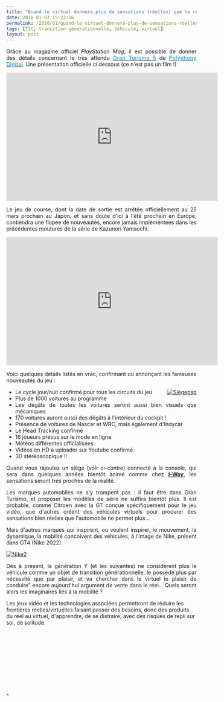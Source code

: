 ```yaml
---
title: "Quand le virtuel donnera plus de sensations (réelles) que le réel ..."
date: 2010-01-07 15:23:16
permalink: /2010/01/quand-le-virtuel-donnera-plus-de-sensations-reelles-que-le-reel.html
tags: [TIC, transition générationnelle, Véhicule, virtuel]
layout: post
---
```


<p style="TEXT-ALIGN: justify">Grâce au magazine officiel <span style="FONT-STYLE: italic">PlayStation Mag</span>, il est possible de donner des détails concernant le très attendu <a gbtitle="Gran Turismo 5 sur Gameblog" href="http://www.typepad.com/jeu_530_gran-turismo-5"><strong><font color="#4dafd0">Gran Turismo 5</font></strong></a> de <a gbtitle="Les jeux de Polyphony Digital sur Gameblog" href="http://www.typepad.com/societe_249_polyphony-digital"><strong><font color="#4dafd0">Polyphony Digital</font></strong></a>. Une présentation officielle ci dessous (ce n'est pas un film !)</p> <object height="340" width="560"><param name="movie" value="http://www.youtube.com/v/DJzzhrCtUFw&hl=fr_FR&fs=1&" /><param name="allowFullScreen" value="true" /><param name="allowscriptaccess" value="always" /> <embed allowfullscreen="true" allowscriptaccess="always" height="340" src="http://www.youtube.com/v/DJzzhrCtUFw&hl=fr_FR&fs=1&" type="application/x-shockwave-flash" width="560" /></object><br /> <p></p>   <!--more-->  <p style="TEXT-ALIGN: justify">Le jeu de course, dont la date de sortie est arrêtée officiellement au 25 mars prochain au Japon, et sans doute d'ici à l'été prochain en Europe, contiendra une flopée de nouveautés, encore jamais implémentées dans les précédentes moutures de la série de Kazunori Yamauchi.</p> <object height="340" width="560"><param name="movie" value="http://www.youtube.com/v/ICaaER-1388&hl=fr_FR&fs=1&" /><param name="allowFullScreen" value="true" /><param name="allowscriptaccess" value="always" /> <embed allowfullscreen="true" allowscriptaccess="always" height="340" src="http://www.youtube.com/v/ICaaER-1388&hl=fr_FR&fs=1&" type="application/x-shockwave-flash" width="560" /></object> <p style="TEXT-ALIGN: justify">Voici quelques détails listés en vrac, confirmant ou annonçant les fameuses nouveautés du jeu : <br /></p> <ul> <li> <div style="TEXT-ALIGN: justify"><a href="https://gabrielplassat.github.io/transportsdufutur/wp-content/uploads/sites/6/old/6a0120a66d2ad4970b0120a7b12de2970b-pi.jpg" rel="lightbox" style="FLOAT: right"><img rel="lightbox[]" alt="Siègepsp" border="0" class="asset asset-image at-xid-6a0120a66d2ad4970b0120a7b12de2970b " src="/wp-content/uploads/sites/6/old/6a0120a66d2ad4970b0120a7b12de2970b-500pi.jpg" style="MARGIN: 0px 0px 5px 5px" title="Siègepsp" /></a>Le cycle jour/nuit confirmé pour tous les circuits du jeu </div> <li> <div style="TEXT-ALIGN: justify">Plus de 1000 voitures au programme </div> <li> <div style="TEXT-ALIGN: justify">Les dégâts de toutes les voitures seront aussi bien visuels que mécaniques </div> <li> <div style="TEXT-ALIGN: justify">170 voitures auront aussi des dégâts à l'intérieur du cockpit ! </div> <li> <div style="TEXT-ALIGN: justify">Présence de voitures de Nascar et WRC, mais également d'Indycar </div> <li> <div style="TEXT-ALIGN: justify">Le Head Tracking confirmé </div> <li> <div style="TEXT-ALIGN: justify">16 joueurs prévus sur le mode en ligne </div> <li> <div style="TEXT-ALIGN: justify">Météos différentes officialisées </div> <li> <div style="TEXT-ALIGN: justify">Vidéos en HD à uploader sur Youtube confirmé</div> <li> <div style="TEXT-ALIGN: justify">3D stéréoscopique !!</div></li> </li> </li> </li> </li> </li> </li> </li> </li> </li> </ul> <p style="TEXT-ALIGN: justify">Quand vous rajoutez un siège (voir ci-contre) connecté à la console, qui sera dans quelques années bientôt animé comme chez <strong><span style="text-decoration: underline"><a href="http://strongmail.real.com/track?t=c&mid=156107&msgid=89601&did=1249003355&sn=1219706112&eid=transportsdufutur@gmail.com&uid=224222&extra=&&&2001&&&http://fr.i-way-world.com/#21-course-automobile" target="_blank">I-Way</a></span></strong>, les sensations seront très proches de la réalité.</p> <p style="TEXT-ALIGN: justify">Les marques automobiles ne s'y trompent pas : il faut être dans Gran Turismo, et proposer les modèles de série ne suffira bientôt plus. Il est probable, comme Citroen avec la GT conçue spécifiquement pour le jeu vidéo, que d'autres créent des véhicules virtuels pour procurer des sensations bien réelles que l'automobile ne permet plus...</p> <p style="TEXT-ALIGN: justify">Mais d'autres marques qui inspirent, ou veulent inspirer, le mouvement, la dynamique, la mobilité concoivent des véhicules, à l'image de Nike, présent dans GT4 (Nike 2022). </p> <p style="TEXT-ALIGN: justify"><a href="https://gabrielplassat.github.io/transportsdufutur/wp-content/uploads/sites/6/old/6a0120a66d2ad4970b0120a7b14808970b-800wi.jpg" rel="lightbox" style="DISPLAY: inline"></a><a href="https://gabrielplassat.github.io/transportsdufutur/wp-content/uploads/sites/6/old/6a0120a66d2ad4970b012876b39283970c-pi.jpg" rel="lightbox"><img rel="lightbox[]" alt="Nike2" border="0" class="asset asset-image at-xid-6a0120a66d2ad4970b012876b39283970c " src="/wp-content/uploads/sites/6/old/6a0120a66d2ad4970b012876b39283970c-500pi.jpg" style="DISPLAY: block; MARGIN-LEFT: auto; MARGIN-RIGHT: auto" title="Nike2" /></a></p> <p style="TEXT-ALIGN: justify">Dès à présent, la génération Y (et les suivantes) ne considèrent plus le véhicule comme un objet de transition générationnelle, le possède plus par nécessité que par plaisir, et va chercher dans le virtuel le plaisir de conduire" encore aujourd'hui argument de vente dans le réel... Quels seront alors les imaginaires liés à la mobilité ? </p> <p style=""TEXT-ALIGN: justify"">Les jeux vidéo et les technologies associées permettront de réduire les frontières réelles/virtuelles faisant passer des besoins, donc des produits du réel au virtuel, d'apprendre, de se distraire, avec des risques de repli sur soi, de solitude.</p> <p style=""TEXT-ALIGN: center""><iframe frameborder=""0"" height=""278"" scrolling=""no"" src=""http://www.publicsenat.fr/vodiFrame.php?idE=61664"" width=""322"">    </iframe></p>"
